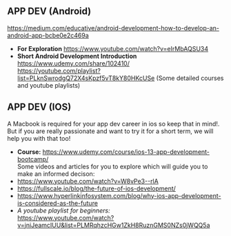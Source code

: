 ## APP DEV (Android)
https://medium.com/educative/android-development-how-to-develop-an-android-app-bcbe0e2c469a
* **For Exploration**
https://www.youtube.com/watch?v=eIrMbAQSU34
* **Short Android Development Introduction** <br>
https://www.udemy.com/share/102410/ <br> 
https://youtube.com/playlist?list=PLknSwrodgQ72X4sKpzf5vT8kY80HKcUSe
(Some detailed courses and youtube playlists)

## APP DEV (IOS)
A Macbook is required for your app dev career in ios so keep that in mind!. But if you are really passionate and want to try it for a short term, we will help you with that too!
* **Course:**
https://www.udemy.com/course/ios-13-app-development-bootcamp/ <br>
Some videos and articles for you to explore which will guide you to make an informed decison:
* https://www.youtube.com/watch?v=W8vPe3--rlA
* https://fullscale.io/blog/the-future-of-ios-development/
* https://www.hyperlinkinfosystem.com/blog/why-ios-app-development-is-considered-as-the-future
* *A youtube playlist for beginners:* <br>
https://www.youtube.com/watch?v=jniJeamcIUU&list=PLMRqhzcHGw1ZkH8RuznGMS0NZs0jWQQ5a


